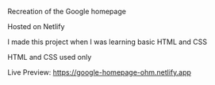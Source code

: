 Recreation of the Google homepage

Hosted on Netlify

I made this project when I was learning basic HTML and CSS

HTML and CSS used only

Live Preview: https://google-homepage-ohm.netlify.app

